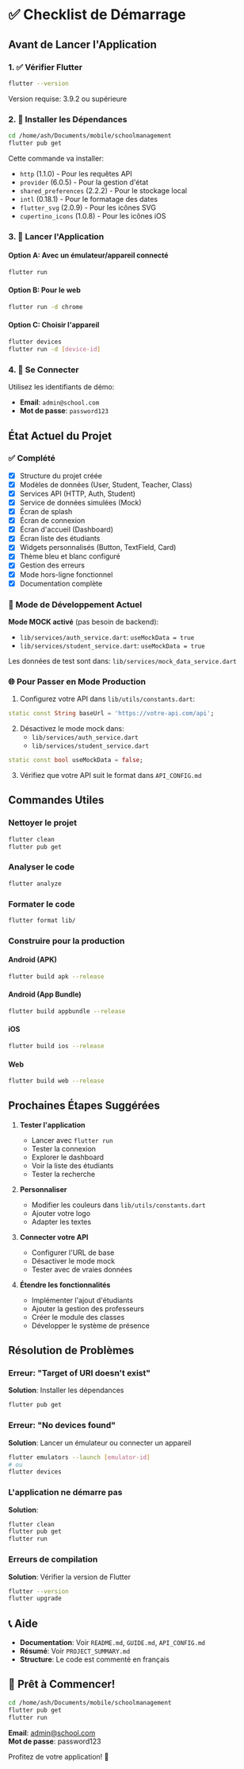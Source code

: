 # ✅ Checklist de Démarrage

## Avant de Lancer l'Application

### 1. ✅ Vérifier Flutter
```bash
flutter --version
```
Version requise: 3.9.2 ou supérieure

### 2. 🔧 Installer les Dépendances
```bash
cd /home/ash/Documents/mobile/schoolmanagement
flutter pub get
```

Cette commande va installer:
- `http` (1.1.0) - Pour les requêtes API
- `provider` (6.0.5) - Pour la gestion d'état
- `shared_preferences` (2.2.2) - Pour le stockage local
- `intl` (0.18.1) - Pour le formatage des dates
- `flutter_svg` (2.0.9) - Pour les icônes SVG
- `cupertino_icons` (1.0.8) - Pour les icônes iOS

### 3. 🚀 Lancer l'Application

#### Option A: Avec un émulateur/appareil connecté
```bash
flutter run
```

#### Option B: Pour le web
```bash
flutter run -d chrome
```

#### Option C: Choisir l'appareil
```bash
flutter devices
flutter run -d [device-id]
```

### 4. 🔐 Se Connecter

Utilisez les identifiants de démo:
- **Email**: `admin@school.com`
- **Mot de passe**: `password123`

## État Actuel du Projet

### ✅ Complété
- [x] Structure du projet créée
- [x] Modèles de données (User, Student, Teacher, Class)
- [x] Services API (HTTP, Auth, Student)
- [x] Service de données simulées (Mock)
- [x] Écran de splash
- [x] Écran de connexion
- [x] Écran d'accueil (Dashboard)
- [x] Écran liste des étudiants
- [x] Widgets personnalisés (Button, TextField, Card)
- [x] Thème bleu et blanc configuré
- [x] Gestion des erreurs
- [x] Mode hors-ligne fonctionnel
- [x] Documentation complète

### 🔄 Mode de Développement Actuel

**Mode MOCK activé** (pas besoin de backend):
- `lib/services/auth_service.dart`: `useMockData = true`
- `lib/services/student_service.dart`: `useMockData = true`

Les données de test sont dans: `lib/services/mock_data_service.dart`

### 🌐 Pour Passer en Mode Production

1. Configurez votre API dans `lib/utils/constants.dart`:
```dart
static const String baseUrl = 'https://votre-api.com/api';
```

2. Désactivez le mode mock dans:
   - `lib/services/auth_service.dart`
   - `lib/services/student_service.dart`

```dart
static const bool useMockData = false;
```

3. Vérifiez que votre API suit le format dans `API_CONFIG.md`

## Commandes Utiles

### Nettoyer le projet
```bash
flutter clean
flutter pub get
```

### Analyser le code
```bash
flutter analyze
```

### Formater le code
```bash
flutter format lib/
```

### Construire pour la production

#### Android (APK)
```bash
flutter build apk --release
```

#### Android (App Bundle)
```bash
flutter build appbundle --release
```

#### iOS
```bash
flutter build ios --release
```

#### Web
```bash
flutter build web --release
```

## Prochaines Étapes Suggérées

1. **Tester l'application**
   - Lancer avec `flutter run`
   - Tester la connexion
   - Explorer le dashboard
   - Voir la liste des étudiants
   - Tester la recherche

2. **Personnaliser**
   - Modifier les couleurs dans `lib/utils/constants.dart`
   - Ajouter votre logo
   - Adapter les textes

3. **Connecter votre API**
   - Configurer l'URL de base
   - Désactiver le mode mock
   - Tester avec de vraies données

4. **Étendre les fonctionnalités**
   - Implémenter l'ajout d'étudiants
   - Ajouter la gestion des professeurs
   - Créer le module des classes
   - Développer le système de présence

## Résolution de Problèmes

### Erreur: "Target of URI doesn't exist"
**Solution**: Installer les dépendances
```bash
flutter pub get
```

### Erreur: "No devices found"
**Solution**: Lancer un émulateur ou connecter un appareil
```bash
flutter emulators --launch [emulator-id]
# ou
flutter devices
```

### L'application ne démarre pas
**Solution**: 
```bash
flutter clean
flutter pub get
flutter run
```

### Erreurs de compilation
**Solution**: Vérifier la version de Flutter
```bash
flutter --version
flutter upgrade
```

## 📞 Aide

- **Documentation**: Voir `README.md`, `GUIDE.md`, `API_CONFIG.md`
- **Résumé**: Voir `PROJECT_SUMMARY.md`
- **Structure**: Le code est commenté en français

## 🎉 Prêt à Commencer!

```bash
cd /home/ash/Documents/mobile/schoolmanagement
flutter pub get
flutter run
```

**Email**: admin@school.com  
**Mot de passe**: password123

Profitez de votre application! 💙

